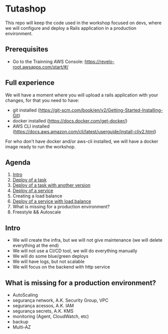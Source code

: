# Tutashop
This repo will keep the code used in the workshop focused on devs, where we will configure and deploy a Rails application in a production environment.

## Prerequisites
- Go to the Trainning AWS Console: https://revelo-root.awsapps.com/start/#/

## Full experience
We will have a moment where you will upload a rails application with your changes, for that you need to have:
- git installed (https://git-scm.com/book/en/v2/Getting-Started-Installing-Git)
- docker installed (https://docs.docker.com/get-docker/)
- AWS CLI installed (https://docs.aws.amazon.com/cli/latest/userguide/install-cliv2.html)

For who don't have docker and/or aws-cli installed, we will have a docker image ready to run the workshop.

## Agenda
1. [Intro](#introdução)
2. [Deploy of a task](/docs/1.deploy-task.md)
3. [Deploy of a task with another version](/docs/1.deploy-task.md)
4. [Deploy of a service](/docs/2.deploy-service.md)
5. Creating a load balance
6. [Deploy of a service with load balance](/docs/2.deploy-service.md)
7. What is missing for a production environment?
8. Freestyle && Autoscale

## Intro
- We will create the infra, but we will not give maintenance (we will delete everything at the end)
- We will not use a CI/CD tool, we will do everything manually
- We will do some blue/green deploys
- We will have logs, but not scalable
- We will focus on the backend with http service

## What is missing for a production environment? 
 - AutoScaling
 - segurança network, A.K. Security Group, VPC
 - segurança acessos, A.K. IAM
 - segurança secrets, A.K. KMS
 - monitoring (Agent, CloudWatch, etc)
 - backup
 - Multi-AZ
